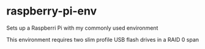 # raspberry-pi-env
Sets up a Raspberri Pi with my commonly used environment

This environment requires two slim profile USB flash drives in a RAID 0 span
